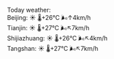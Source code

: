 Today weather:  
Beijing: ☀️ 🌡️+26°C 🌬️↑4km/h  
Tianjin: ☀️ 🌡️+27°C 🌬️↖7km/h  
Shijiazhuang: ☀️ 🌡️+26°C 🌬️↖4km/h  
Tangshan: ☀️ 🌡️+27°C 🌬️↖7km/h  
